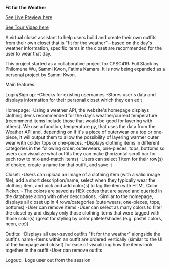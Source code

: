 **Fit for the Weather**

[See Live Preview here](https://fitfortheweather.onrender.com/)

[See Tour Video here](https://drive.google.com/file/d/1qzjAJBfVW5mIHE9Gnab2ZHlwCp2t7DqD/view?usp=sharing)

A virtual closet assistant to help users build and create their own outfits from their own closet that is "fit for the weather"--based on the day's weather information, specific items in the closet are recommended for the user to wear that day. 

This project started as a collaborative project for CPSC419: Full Stack by Philomena Wu, Sammi Kwon, Fatima Kamara. It is now being expanded as a personal project by Sammi Kwon. 

Main features:

Login/Sign up:
    -Checks for existing usernames
    -Stores user's data and displays information for their personal closet which they can edit

Homepage:
    -Using a weather API, the website's homepage displays clothing items recommended for the day's weather/current temperature
    (recommend items include those that would be good for layering with others). We use a function, temperature.py, that uses the data from the Weather API and, depending on if it's a piece of outerwear or a top or one-piece, it will output them to allow the possibility of layering warmer outer wear with colder tops or one-pieces.
    -Displays clothing items in different categories in the following order: outerwears, one-pieces, tops, bottoms so users can visualize what outfits they can make (horizontal scroll bar for each row to mix-and-match items)
    -Users can select 1 item for their row(s) of choice, create a name for that outfit, and save it

Closet:
    -Users can upload an image of a clothing item (with a valid image file), add a short description/name, select when they typically wear the clothing item, and pick and add color(s) to tag the item with HTML Color Picker.
        - The colors are saved as HEX codes that are saved and queried in the database along with other descriptions.
    -Similar to the homepage, displays all closet up in 4 rows/categories (outerwears, one-pieces, tops, bottoms)
    -User can remove items
    -User can select as many colors to filter the closet by and display only those clothing items that were tagged with those color(s) (great for styling by color pallete/shades (e.g. pastel colors, neon, etc))

Outfits:
    -Displays all user-saved outfits "fit for the weather" alongside the outfit's name
    -Items within an outfit are ordered vertically (similar to the UI of the hompage and closet) for ease of visualizing how the items look together in the outfit
    -User can remove outfits

Logout:
    -Logs user out from the session
